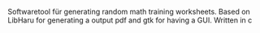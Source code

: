 Softwaretool für generating random math training worksheets. Based on LibHaru for generating a output pdf and gtk for having a GUI. Written in c
